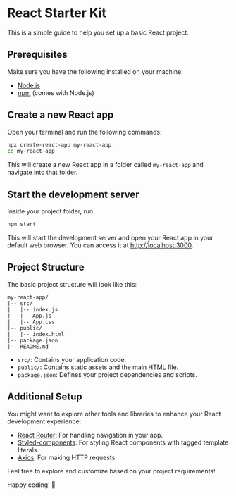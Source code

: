 # React Starter Kit

This is a simple guide to help you set up a basic React project.

## Prerequisites

Make sure you have the following installed on your machine:

- [Node.js](https://nodejs.org/)
- [npm](https://www.npmjs.com/) (comes with Node.js)

## Create a new React app

Open your terminal and run the following commands:

```bash
npx create-react-app my-react-app
cd my-react-app
```

This will create a new React app in a folder called `my-react-app` and navigate into that folder.

## Start the development server

Inside your project folder, run:

```bash
npm start
```

This will start the development server and open your React app in your default web browser. You can access it at [http://localhost:3000](http://localhost:3000).

## Project Structure

The basic project structure will look like this:

```
my-react-app/
|-- src/
|   |-- index.js
|   |-- App.js
|   |-- App.css
|-- public/
|   |-- index.html
|-- package.json
|-- README.md
```

- `src/`: Contains your application code.
- `public/`: Contains static assets and the main HTML file.
- `package.json`: Defines your project dependencies and scripts.

## Additional Setup

You might want to explore other tools and libraries to enhance your React development experience:

- [React Router](https://reactrouter.com/): For handling navigation in your app.
- [Styled-components](https://styled-components.com/): For styling React components with tagged template literals.
- [Axios](https://axios-http.com/): For making HTTP requests.

Feel free to explore and customize based on your project requirements!

Happy coding! 🚀

